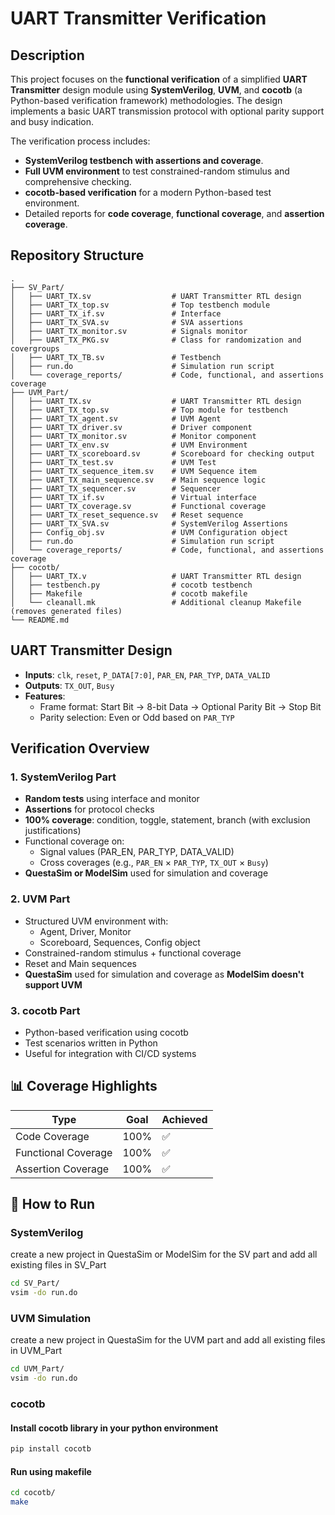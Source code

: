 
# UART Transmitter Verification

## Description

This project focuses on the **functional verification** of a simplified **UART Transmitter** design module using **SystemVerilog**, **UVM**, and **cocotb** (a Python-based verification framework) methodologies. The design implements a basic UART transmission protocol with optional parity support and busy indication.

The verification process includes:
- **SystemVerilog testbench with assertions and coverage**.
- **Full UVM environment** to test constrained-random stimulus and comprehensive checking.
- **cocotb-based verification** for a modern Python-based test environment.
- Detailed reports for **code coverage**, **functional coverage**, and **assertion coverage**.

## Repository Structure

```
.
├── SV_Part/
│   ├── UART_TX.sv                  # UART Transmitter RTL design
│   ├── UART_TX_top.sv              # Top testbench module
│   ├── UART_TX_if.sv               # Interface
│   ├── UART_TX_SVA.sv              # SVA assertions
│   ├── UART_TX_monitor.sv          # Signals monitor
│   ├── UART_TX_PKG.sv              # Class for randomization and covergroups
│   ├── UART_TX_TB.sv               # Testbench
│   ├── run.do                      # Simulation run script
│   └── coverage_reports/           # Code, functional, and assertions coverage
├── UVM_Part/
│   ├── UART_TX.sv                  # UART Transmitter RTL design
│   ├── UART_TX_top.sv              # Top module for testbench
│   ├── UART_TX_agent.sv            # UVM Agent
│   ├── UART_TX_driver.sv           # Driver component
│   ├── UART_TX_monitor.sv          # Monitor component
│   ├── UART_TX_env.sv              # UVM Environment
│   ├── UART_TX_scoreboard.sv       # Scoreboard for checking output
│   ├── UART_TX_test.sv             # UVM Test
│   ├── UART_TX_sequence_item.sv    # UVM Sequence item
│   ├── UART_TX_main_sequence.sv    # Main sequence logic
│   ├── UART_TX_sequencer.sv        # Sequencer
│   ├── UART_TX_if.sv               # Virtual interface
│   ├── UART_TX_coverage.sv         # Functional coverage
│   ├── UART_TX_reset_sequence.sv   # Reset sequence
│   ├── UART_TX_SVA.sv              # SystemVerilog Assertions
│   ├── Config_obj.sv               # UVM Configuration object
│   ├── run.do                      # Simulation run script
│   └── coverage_reports/           # Code, functional, and assertions coverage
├── cocotb/
│   ├── UART_TX.v                   # UART Transmitter RTL design
│   ├── testbench.py                # cocotb testbench
│   ├── Makefile                    # cocotb makefile
│   └── cleanall.mk                 # Additional cleanup Makefile (removes generated files)
└── README.md
```

## UART Transmitter Design

- **Inputs**: `clk`, `reset`, `P_DATA[7:0]`, `PAR_EN`, `PAR_TYP`, `DATA_VALID`
- **Outputs**: `TX_OUT`, `Busy`
- **Features**:
  - Frame format: Start Bit → 8-bit Data → Optional Parity Bit → Stop Bit
  - Parity selection: Even or Odd based on `PAR_TYP`

## Verification Overview

### 1. **SystemVerilog Part**
- **Random tests** using interface and monitor
- **Assertions** for protocol checks
- **100% coverage**: condition, toggle, statement, branch (with exclusion justifications)
- Functional coverage on:
  - Signal values (PAR_EN, PAR_TYP, DATA_VALID)
  - Cross coverages (e.g., `PAR_EN` × `PAR_TYP`, `TX_OUT` × `Busy`)
- **QuestaSim or ModelSim** used for simulation and coverage

### 2. **UVM Part**
- Structured UVM environment with:
  - Agent, Driver, Monitor
  - Scoreboard, Sequences, Config object
- Constrained-random stimulus + functional coverage
- Reset and Main sequences
- **QuestaSim** used for simulation and coverage as **ModelSim doesn't support UVM**

### 3. **cocotb Part**
- Python-based verification using cocotb
- Test scenarios written in Python
- Useful for integration with CI/CD systems

## 📊 Coverage Highlights

| Type                | Goal       | Achieved |
|---------------------|------------|----------|
| Code Coverage       | 100%       | ✅      |
| Functional Coverage | 100%       | ✅      |
| Assertion Coverage  | 100%       | ✅      |

## 🚀 How to Run

### SystemVerilog
create a new project in QuestaSim or ModelSim for the SV part and add all existing files in SV_Part

```bash
cd SV_Part/
vsim -do run.do
```

### UVM Simulation
create a new project in QuestaSim for the UVM part and add all existing files in UVM_Part

```bash
cd UVM_Part/
vsim -do run.do
```

### cocotb
#### Install cocotb library in your python environment
```bash
pip install cocotb
```
#### Run using makefile
```bash
cd cocotb/
make
```

